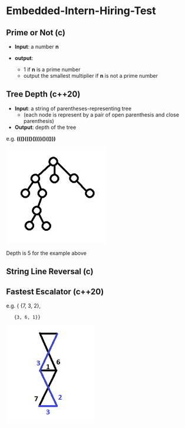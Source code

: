 # Embedded-Intern-Hiring-Test
 
## Prime or Not (c)
- **Input**: a number **n**

- **output**:
  - 1 if **n** is a prime number
  - output the smallest multiplier if **n** is not a prime number


## Tree Depth (c++20)
- **Input**: a string of parentheses-representing tree 
  - (each node is represent by a pair of open parenthesis and close parenthesis) 
- **Output**: depth of the tree

e.g. **((()((()())))()(()))**

![tree_example](https://github.com/zhuoming34/Embedded-Intern-Hiring-Test/blob/main/tree_example.png)

Depth is 5 for the example above


## String Line Reversal (c)



## Fastest Escalator (c++20)

e.g. { {7, 3, 2},
       
       {3, 6, 1}}
       
![escalator_example](https://github.com/zhuoming34/Embedded-Intern-Hiring-Test/blob/main/escalator_example.png)
